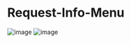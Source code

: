 # Request-Info-Menu
![image](https://user-images.githubusercontent.com/32751661/94380465-a1710380-0103-11eb-9fd8-402f75ad3061.png)
![image](https://user-images.githubusercontent.com/32751661/94380353-358e9b00-0103-11eb-923c-61503ea657e4.png)
